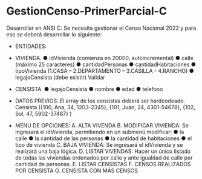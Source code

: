 # GestionCenso-PrimerParcial-C
Desarrollar en ANSI C:
Se necesita gestionar el Censo Nacional 2022 y para eso se deberá desarrollar lo siguiente:

- ENTIDADES:

- VIVIENDA.
    ● idVivienda (comienza en 20000, autoincremental)
    ● calle (máximo 25 caracteres)
    ● cantidadPersonas
    ● cantidadHabitaciones
    ● tipoVivienda (1.CASA – 2.DEPARTAMENTO – 3.CASILLA - 4.RANCHO)
    ● legajoCensista (debe existir) Validar

- CENSISTA.
    ● legajoCensista
    ● nombre
    ● edad
    ● telefono

- DATOS PREVIOS:
El array de los censistas deberá ser hardcodeado.
Censista ({100, Ana, 34, 1203-2345}, {101, Juan, 24, 4301-54678}, {102, Sol, 47, 5902-37487} )

- MENU DE OPCIONES:
    A. ALTA VIVENDA
    B. MODIFICAR VIVIENDA: Se ingresará el idVivienda, permitiendo en un submenú modificar:
        ● la calle
        ● la cantidad de las personas
        ● la cantidad de habitaciones
        ● el tipo de vivienda
    C. BAJA VIVIENDA: Se ingresará el idVivienda y se realizará una baja lógica.
    D. LISTAR VIVENDAS: Hacer un único listado de todas las viviendas ordenados por calle y ante igualdad
    de calle por cantidad de personas.
    E. LISTAR CENSISTAS
    F. CENSOS REALIZADOS POR CENSISTA
    G. CENSISTA CON MÁS CENSOS

